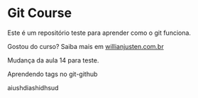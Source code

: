 <h1>Git Course</h1>

Este é um repositório teste para aprender como o git funciona.

Gostou do curso?
Saiba mais em [willianjusten.com.br](http://willianjusten.com.br)

Mudança da aula 14 para teste.

Aprendendo tags no git-github

aiushdiashidhsud

